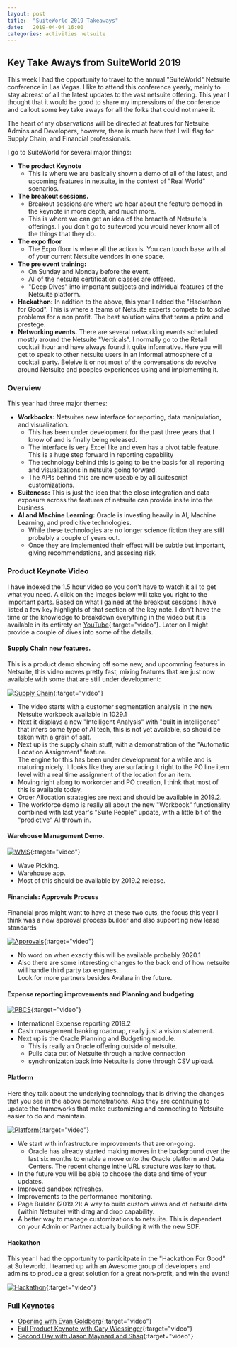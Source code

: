 ```yaml
---
layout: post
title:  "SuiteWorld 2019 Takeaways"
date:   2019-04-04 16:00
categories: activities netsuite
---
```


## Key Take Aways from SuiteWorld 2019

This week I had the opportunity to travel to the annual "SuiteWorld" Netsuite conference in Las Vegas.
I like to attend this conference yearly, mainly to stay abreast of all the latest updates to the vast netsuite offering.
This year I thought that it would be good to share my impressions of the conference and callout some key take aways for 
all the folks that could not make it. 

The heart of my observations will be directed at features for Netsuite Admins and Developers, however, there is much here that
I will flag for Supply Chain, and Financial professionals.

I go to SuiteWorld for several major things:

- **The product Keynote**
  - This is where we are basically shown a demo of all of the latest, and upcoming features in netsuite, in the context 
  of "Real World" scenarios. 
- **The breakout sessions.**
  - Breakout sessions are where we hear about the feature demoed in the keynote in more depth, and much more.
  - This is where we can get an idea of the breadth of Netsuite's offerings.  I you don't go to suiteword you would 
  never know all of the things that they do.   
- **The expo floor**
  - The Expo floor is where all the action is. You can touch base with all of your current Netsuite vendors in one space.
- **The pre event training:**
  - On Sunday and Monday before the event.
  - All of the netsuite certification classes are offered. 
  - "Deep Dives" into important subjects and individual features of the Netsuite platform.   
- **Hackathon:** In addtion to the above, this year I added the "Hackathon for Good".  This is where a teams of Netsuite experts compete to 
  to solve problems for a non profit.  The best solution wins that team a prize and prestege.
- **Networking events.**  There are several networking events scheduled mostly around the Netsuite "Verticals".
  I normally go to the Retail cocktail hour and have always found it quite informative.  Here you will get to speak to 
  other netsuite users in an informal atmosphere of a cocktail party.  Beleive it or not most of the conversations do 
  revolve around Netsuite and peoples experiences using and implementing it. 
  
  
### Overview

This year had three major themes:
- **Workbooks:** Netsuites new interface for reporting, data manipulation, and visualization.
  - This has been under development for the past three years that I know of and is finally being released.
  - The interface is very Excel like and even has a pivot table feature.  This is a huge step forward in reporting capability 
  - The technology behind this is going to be the basis for all reporting and visualizations in netsuite going forward.
  - The APIs behind this are now useable by all suitescript customizations.
- **Suiteness:** This is just the idea that the close integration and data exposure across the features of netsuite 
  can provide insite into the business.
- **AI and Machine Learning:** Oracle is investing heavily in AI, Machine Learning, and predicitive technologies.  
  - While these technologies are no longer science fiction they are still probably a couple of years out.
  - Once they are implemented their effect will be subtle but important, giving recommendations, and assesing risk.          
  
### Product Keynote Video
I have indexed the 1.5 hour video so you don't have to watch it all to get what you need.  A click on the images below 
will take you right to the important parts.  Based on what I gained at the breakout sessions I have listed a few key 
highlights of that section of the key note.  I don't have the time or the knowledge to breakdown everything in the video 
but it is available in its entirety on [YouTube](https://www.youtube.com/watch?v=3tlysvf2X38 "Product Keynote"){:target="video"}.  Later on I might provide a couple of dives into some of the details.

#### Supply Chain new features.

This is a product demo showing off some new, and upcomming features in Netsuite, this video moves pretty fast, mixing 
features that are just now available with some that are still under development:

[ ![Supply Chain]({{site.url}}/assets/images/suiteworld19/supply_chain.png)](https://www.youtube.com/embed/fFPJ9bTF9RA?start=930&end=1373){:target="video"}

- The video starts with a customer segmentation analysis in the new Netsuite workbook available in 1029.1 
- Next it displays a new "Intelligent Analysis" with "built in intelligence" that infers some type of AI tech, 
this is not yet available, so should be taken with a grain of salt.  
- Next up is the supply chain stuff, with a demonstration of the "Automatic Location Assignment" feature.  
The engine for this has been under development for a while and is maturing nicely.  It looks like they are surfacing it 
right to the PO line item level with a real time assignment of the location for an item.
- Moving right along to workorder and PO creation, I think that most of this is available today.
- Order Allocation strategies are next and should be available in 2019.2.
- The workforce demo is really all about the new "Workbook" functionality combined with last year's "Suite People" 
  update, with a little bit of the "predictive" AI thrown in.

#### Warehouse Management Demo.

[ ![WMS]({{site.url}}/assets/images/suiteworld19/warehouse.png)](https://www.youtube.com/embed/fFPJ9bTF9RA?start=1890&end=2149){:target="video"}
  
- Wave Picking.
- Warehouse app.
- Most of this should be available by 2019.2 release.   


#### Financials: Approvals Process

Financial pros might want to have at these two cuts, the focus this year I think was a new approval process builder
 and also supporting new lease standards

[ ![Approvals]({{site.url}}/assets/images/suiteworld19/financials.png)](https://www.youtube.com/embed/fFPJ9bTF9RA?start=3345&end=3528){:target="video"}
  
- No word on when exactly this will be available probably 2020.1
- Also there are some interesting changes to the back end of how netsuite will handle third party tax engines.  
  Look for more partners besides Avalara in the future. 
  
#### Expense reporting improvements and Planning and budgeting 
 
[ ![PBCS]({{site.url}}/assets/images/suiteworld19/PBCS.png)](https://www.youtube.com/embed/fFPJ9bTF9RA?start=4036&end=4383){:target="video"}

- International Expense reporting 2019.2
- Cash management banking roadmap, really just a vision statement.  
- Next up is the Oracle Planning and Budgeting module.
  - This is really an Oracle offering outside of netsuite.
  - Pulls data out of Netsuite through a native connection
  - synchronizaton back into Netsuite is done through CSV upload.

#### Platform  

Here they talk about the underlying technology that is driving the changes that you see in the above demonstrations.
Also they are continuing to update the frameworks that make customizing and connecting to Netsuite easier to do and manintain.
  
[ ![Platform]({{site.url}}/assets/images/suiteworld19/platform.png)](https://www.youtube.com/embed/fFPJ9bTF9RA?start=4400&end=5065){:target="video"}

- We start with infrastructure improvements that are on-going.
  - Oracle has already started making moves in the background over the last six months to enable a move onto the Oracle 
    platform and Data Centers.  The recent change inthe URL structure was key to that.
- In the future you will be able to choose the date and time of your updates.     
- Improved sandbox refreshes.
- Improvements to the performance monitoring.
- Page Builder (2019.2): A way to build custom views and of netsuite data (within Netsuite) with drag and drop capability.
- A better way to manage customizations to netsuite.  This is dependent on your Admin or Partner actually building it 
  with the new SDF.
   
#### Hackathon

This year I had the opportunity to particitpate in the "Hackathon For Good" at Suiteworld.  I teamed up with an Awesome 
group of developers and admins to produce a great solution for a great non-profit, and win the event!

[ ![Hackathon]({{site.url}}/assets/images/suiteworld19/hackathon.png)](https://www.youtube.com/embed/fFPJ9bTF9RA?start=5070&end=5208){:target="video"}
  
### Full Keynotes

- [Opening with Evan Goldberg](https://www.youtube.com/watch?v=pI7MiCfUKSk){:target="video"} 
- [Full Product Keynote with Gary Wiessinger](https://www.youtube.com/watch?v=3tlysvf2X38=576s){:target="video"}
- [Second Day with Jason Maynard and Shaq](https://www.youtube.com/watch?v=c_0XjpOuVbE){:target="video"}
                  
&nbsp;     
&nbsp;
  
       